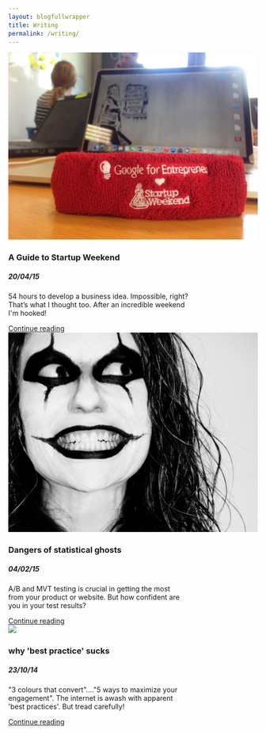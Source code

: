 ```yaml
---
layout: blogfullwrapper
title: Writing
permalink: /writing/
---
```


<div class="container">
  <div class="blog-post-tile">
    <div class="tileimage"><img src="/assets/headband.JPG"/></div><div class="tilecontent"><h3>A Guide to Startup Weekend</h3><h5>20/04/15</h5><p>54 hours to develop a business idea. Impossible, right?<br> That’s what I thought too. After an incredible weekend <br> I'm hooked!</p><a href="/startup/2015/04/20/startup-weekend.html">Continue reading</a></div><div class="tilesidekick"><i class="fa fa-share-alt"></i></div>
  </div>
</div>

<div class="container">
  <div class="blog-post-tile">
    <div class="tileimage"><img src="/assets/hollowH.jpg"/></div><div class="tilecontent"><h3>Dangers of statistical ghosts</h3><h5>04/02/15</h5><p>A/B and MVT testing is crucial in getting the most <br>from your product or website. But how confident are <br>you in your test results?</p><a href="/data/2015/02/04/dangers-of-statistical-ghosts.html">Continue reading</a></div><div class="tilesidekick"><i class="fa fa-share-alt"></i></div>
  </div>
</div>

<div class="container">
  <div class="blog-post-tile">
    <div class="tileimage"><img src="/assets/pain.jpg"/></div><div class="tilecontent"><h3>why 'best practice' sucks</h3><h5>23/10/14</h5><p>"3 colours that convert"...."5 ways to maximize your <br>engagement". The internet is awash with apparent <br>'best practices'. But tread carefully!</p><a href="/data/2015/02/04/why-best-practice-sucks.html">Continue reading</a></div><div class="tilesidekick"><i class="fa fa-share-alt"></i></div>
  </div>
</div>
